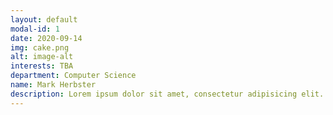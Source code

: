 ```yaml
---
layout: default
modal-id: 1
date: 2020-09-14
img: cake.png
alt: image-alt
interests: TBA
department: Computer Science
name: Mark Herbster
description: Lorem ipsum dolor sit amet, consectetur adipisicing elit. Mollitia neque assumenda ipsam nihil, molestias magnam, recusandae quos quis inventore quisquam velit asperiores, vitae? Reprehenderit soluta, eos quod consequuntur itaque. Nam.
---
```

